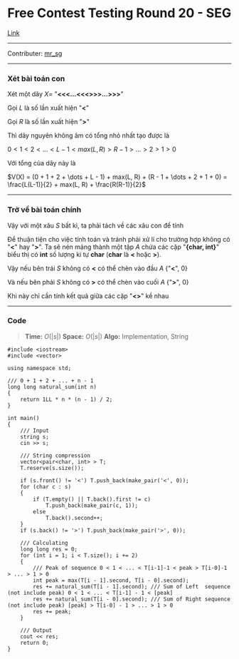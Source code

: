 Free Contest Testing Round 20 - SEG
=====

[Link](https://oj.vnoi.info/problem/fct020_seg)

-----

Contributer: [mr_sg](https://codeforces.com/profile/giangcbg)

-----

### Xét bài toán con

Xét một dãy $X =$ "**<<<...<<<>>>...>>>**"

Gọi $L$ là số lần xuất hiện "**<**"

Gọi $R$ là số lần xuất hiện "**>**"

Thì dãy nguyên không âm có tổng nhỏ nhất tạo được là

$0 < 1 < 2 < \dots < L - 1 < max(L, R) > R - 1 > \dots > 2 > 1 > 0$

Với tổng của dãy này là 

$V(X) = (0 + 1 + 2 + \dots + L - 1) + max(L, R) + (R - 1 + \dots + 2 + 1 + 0) = \frac{L(L-1)}{2} + max(L, R) + \frac{R(R-1)}{2}$

------

### Trở về bài toán chính 

Vậy với một xâu $S$ bất kì, ta phải tách về các xâu con để tính

Để thuận tiện cho việc tính toán và tránh phải xử lí cho trường hợp không có "**<**" hay "**>**". Ta sẽ nén mảng thành một tập $A$ chứa các cặp "**{char, int}**" biểu thị có **int** số lượng kí tự **char** (**char** là **<** hoặc **>**).

Vậy nếu bên trái $S$ không có **<** có thể chèn vào đầu $A$ {"**<**", $0$}

Và nếu bên phải $S$ không có **>** có thể chèn vào cuối $A$ {"**>**", $0$}

Khi này chỉ cần tính kết quả giữa các cặp "**<>**" kề nhau

------

### Code

> **Time:** $O(|s|)$
> **Space:** $O(|s|)$ 
> **Algo:** Implementation, String
> 
```cpp=
#include <iostream>
#include <vector>

using namespace std;

/// 0 + 1 + 2 + ... + n - 1
long long natural_sum(int n)
{
    return 1LL * n * (n - 1) / 2;
}

int main()
{
    /// Input
    string s;
    cin >> s;

    /// String compression
    vector<pair<char, int> > T;
    T.reserve(s.size());
    
    if (s.front() != '<') T.push_back(make_pair('<', 0));
    for (char c : s)
    {
        if (T.empty() || T.back().first != c)
            T.push_back(make_pair(c, 1));
        else 
            T.back().second++;
    }
    if (s.back() != '>') T.push_back(make_pair('>', 0));

    /// Calculating
    long long res = 0;
    for (int i = 1; i < T.size(); i += 2)
    {
        /// Peak of sequence 0 < 1 < ... < T[i-1]-1 < peak > T[i-0]-1 > ... > 1 > 0
        int peak = max(T[i - 1].second, T[i - 0].second); 
        res += natural_sum(T[i - 1].second); /// Sum of Left  sequence (not include peak) 0 < 1 < ... < T[i-1] - 1 < [peak]
        res += natural_sum(T[i - 0].second); /// Sum of Right sequence (not include peak) [peak] > T[i-0] - 1 > ... > 1 > 0
        res += peak;
    }

    /// Output
    cout << res;
    return 0;
}
```